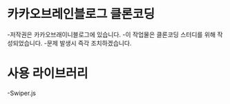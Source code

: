 # 카카오브레인블로그 클론코딩
-저작권은 카카오브래이니블로그에 있습니다.
-이 작업물은 클론코딩 스터디를 위해 작성되었습니다.
-문제 발생시 즉각 조치하겠습니다.

# 사용 라이브러리

-Swiper.js
